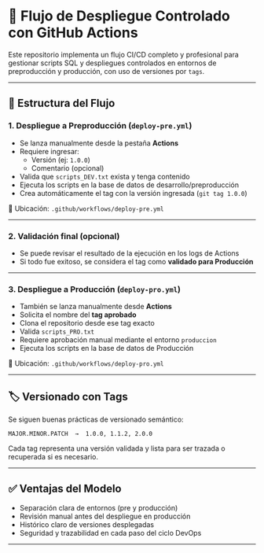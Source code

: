 # 🚀 Flujo de Despliegue Controlado con GitHub Actions

Este repositorio implementa un flujo CI/CD completo y profesional para gestionar scripts SQL y despliegues controlados en entornos de preproducción y producción, con uso de versiones por `tags`.

---

## 🧱 Estructura del Flujo

### 1. Despliegue a Preproducción (`deploy-pre.yml`)
- Se lanza manualmente desde la pestaña **Actions**
- Requiere ingresar:
  - Versión (ej: `1.0.0`)
  - Comentario (opcional)
- Valida que `scripts_DEV.txt` exista y tenga contenido
- Ejecuta los scripts en la base de datos de desarrollo/preproducción
- Crea automáticamente el tag con la versión ingresada (`git tag 1.0.0`)

📂 Ubicación: `.github/workflows/deploy-pre.yml`

---

### 2. Validación final (opcional)
- Se puede revisar el resultado de la ejecución en los logs de Actions
- Si todo fue exitoso, se considera el tag como **validado para Producción**

---

### 3. Despliegue a Producción (`deploy-pro.yml`)
- También se lanza manualmente desde **Actions**
- Solicita el nombre del **tag aprobado**
- Clona el repositorio desde ese tag exacto
- Valida `scripts_PRO.txt`
- Requiere aprobación manual mediante el entorno `produccion`
- Ejecuta los scripts en la base de datos de Producción

📂 Ubicación: `.github/workflows/deploy-pro.yml`

---

## 🏷️ Versionado con Tags

Se siguen buenas prácticas de versionado semántico:

```
MAJOR.MINOR.PATCH  →  1.0.0, 1.1.2, 2.0.0
```

Cada tag representa una versión validada y lista para ser trazada o recuperada si es necesario.

---

## ✅ Ventajas del Modelo

- Separación clara de entornos (pre y producción)
- Revisión manual antes del despliegue en producción
- Histórico claro de versiones desplegadas
- Seguridad y trazabilidad en cada paso del ciclo DevOps

---
